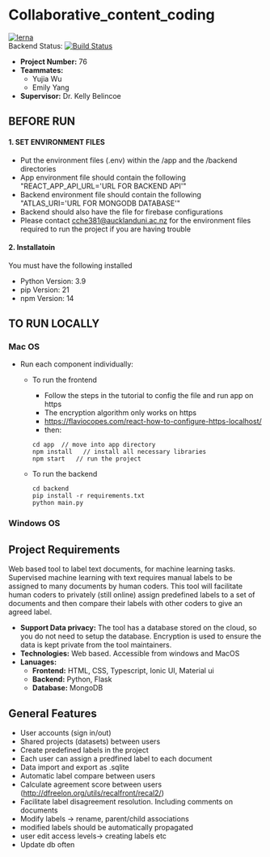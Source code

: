 # Collaborative_content_coding
[![lerna](https://img.shields.io/badge/maintained%20with-lerna-cc00ff.svg)](https://lerna.js.org/)  
Backend Status: [![Build Status](https://travis-ci.org/zyan225/Collaborative_content_coding.svg?branch=master)](https://travis-ci.org/zyan225/Collaborative_content_coding)

- **Project Number:** 76
- **Teammates:** 
  - Yujia Wu
  - Emily Yang
- **Supervisor:** Dr. Kelly Belincoe

## BEFORE RUN

#### 1. SET ENVIRONMENT FILES
- Put the environment files (.env) within the /app and the /backend directories
- App environment file should contain the following "REACT_APP_API_URL='URL FOR BACKEND API'"
- Backend environment file should contain the following "ATLAS_URI='URL FOR MONGODB DATABASE'"
- Backend should also have the file for firebase configurations
- Please contact cche381@aucklanduni.ac.nz for the environment files required to run the project if you are having trouble

#### 2. Installatoin
You must have the following installed
- Python Version: 3.9
- pip Version: 21
- npm Version: 14

## TO RUN LOCALLY
### Mac OS
- Run each component individually:
  - To run the frontend
    - Follow the steps in the tutorial to config the file and run app on https
    - The encryption algorithm only works on https
    - https://flaviocopes.com/react-how-to-configure-https-localhost/
    - then: 
    ```
    cd app  // move into app directory
    npm install   // install all necessary libraries
    npm start   // run the project   
    ```

  - To run the backend
    ```
    cd backend
    pip install -r requirements.txt
    python main.py
    ```

### Windows OS


## Project Requirements
Web based tool to label text documents, for machine learning tasks. Supervised machine learning with text requires manual labels to be assigned to many documents by human coders. This tool will facilitate human coders to privately (still online) assign predefined labels to a set of documents and then compare their labels with other coders to give an agreed label.

-  **Support Data privacy:** The tool has a database stored on the cloud, so you do not need to setup the database. Encryption is used to ensure the data is kept private from the tool maintainers.
- **Technologies:** Web based. Accessible from windows and MacOS
- **Lanuages:**
  - **Frontend:** HTML, CSS, Typescript, Ionic UI, Material ui
  - **Backend:** Python, Flask
  - **Database:** MongoDB

## General Features
- User accounts (sign in/out)
- Shared projects (datasets) between users
- Create predefined labels in the project
- Each user can assign a predfined label to each document
- Data import and export as .sqlite 
- Automatic label compare between users
- Calculate agreement score between users (http://dfreelon.org/utils/recalfront/recal2/)
- Facilitate label disagreement resolution. Including comments on documents
- Modify labels -> rename, parent/child associations 
- modified labels should be automatically propagated
- user edit access levels-> creating labels etc
- Update db often
